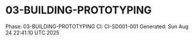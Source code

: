 # 03-BUILDING-PROTOTYPING
Phase: 03-BUILDING-PROTOTYPING
CI: CI-SD001-001
Generated: Sun Aug 24 22:41:10 UTC 2025
